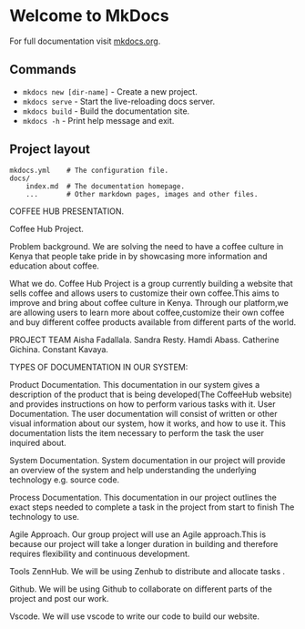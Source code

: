 # Welcome to MkDocs

For full documentation visit [mkdocs.org](https://www.mkdocs.org).

## Commands

* `mkdocs new [dir-name]` - Create a new project.
* `mkdocs serve` - Start the live-reloading docs server.
* `mkdocs build` - Build the documentation site.
* `mkdocs -h` - Print help message and exit.

## Project layout

    mkdocs.yml    # The configuration file.
    docs/
        index.md  # The documentation homepage.
        ...       # Other markdown pages, images and other files.


    
COFFEE HUB PRESENTATION.

Coffee Hub Project.

Problem background.
We are solving the need to have a coffee culture in Kenya that people take pride in by showcasing more information and education about coffee.

What we do.
Coffee Hub Project is a group currently building a website that sells coffee and allows users to customize their own  coffee.This aims to improve and bring about coffee culture in Kenya.
Through our platform,we are allowing users to learn more about coffee,customize their own coffee and buy different coffee products available from different parts of the world.

PROJECT TEAM
Aisha Fadallala.
Sandra Resty.
Hamdi Abass.
Catherine Gichina.
Constant Kavaya.

TYPES OF DOCUMENTATION IN OUR SYSTEM:

Product Documentation.
This documentation in our system gives a description of  the product that is being developed(The CoffeeHub website) and provides instructions on how to perform various tasks with it.
User Documentation.
The user documentation will consist of written or other visual information about our system, how it works, and how to use it. This documentation lists the item necessary to perform the task the user inquired about. 

System Documentation.
System documentation in our project will  provide an overview of the system and help understanding  the underlying technology e.g. source code.

Process Documentation.
This  documentation in our project  outlines the exact  steps needed to complete a task in the project  from start to finish
The technology to use.

Agile Approach.
Our group project will use an Agile approach.This is because our project will take a longer duration in building and therefore requires flexibility and continuous development.

Tools
ZennHub.
We will be using Zenhub to distribute and allocate tasks .

Github.
We will be using Github to collaborate on different parts of the project and post our work.

Vscode.
We will use vscode to write our code to build our website.

